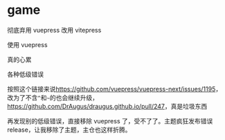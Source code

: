 # game

彻底弃用 vuepress 改用 vitepress

使用 vuepress

真的心累

各种低级错误

按照这个链接来说<https://github.com/vuepress/vuepress-next/issues/1195>，改为了不含`^`和`~`的也会继续升级，<https://github.com/DrAugus/draugus.github.io/pull/247>，真是垃圾东西

再发现别的低级错误，直接移除 vuepress 了，受不了了。主题疯狂发布错误 release，让我移除了主题，主仓也这样折腾。

